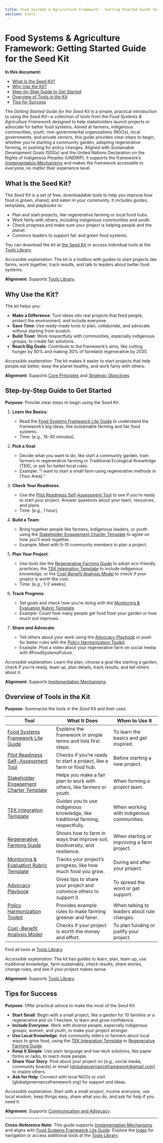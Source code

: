 ```yaml
---
title: Food Systems & Agriculture Framework - Getting Started Guide for the Seed Kit
section: tools
---
```


# Food Systems & Agriculture Framework: Getting Started Guide for the Seed Kit

**In this document:**
- [What Is the Seed Kit?](#what-is-the-seed-kit)
- [Why Use the Kit?](#why-use-the-kit)
- [Step-by-Step Guide to Get Started](#step-by-step-guide-to-get-started)
- [Overview of Tools in the Kit](#overview-of-tools-in-the-kit)
- [Tips for Success](#tips-for-success)

The *Getting Started Guide for the Seed Kit* is a simple, practical introduction to using the *Seed Kit*—a collection of tools from the *Food Systems & Agriculture Framework* designed to help stakeholders launch projects or advocate for better food systems. Aimed at farmers, indigenous communities, youth, non-governmental organizations (NGOs), local governments, and private sectors, this guide provides clear steps to begin, whether you’re starting a community garden, adopting regenerative farming, or pushing for policy changes. Aligned with Sustainable Development Goals (SDGs) and the United Nations Declaration on the Rights of Indigenous Peoples (UNDRIP), it supports the framework’s [Implementation Mechanisms](/frameworks/docs/implementation/food-systems#08-implementation-mechanisms) and makes the framework accessible to everyone, no matter their experience level.

## What Is the Seed Kit?
The *Seed Kit* is a set of free, downloadable tools to help you improve how food is grown, shared, and eaten in your community. It includes guides, templates, and playbooks to:
- Plan and start projects, like regenerative farming or local food hubs.
- Work fairly with others, including indigenous communities and youth.
- Check progress and make sure your project is helping people and the planet.
- Convince leaders to support fair and green food systems.

You can download the kit at [the Seed Kit](/frameworks/tools/food-systems/seed-kit-en.zip) or access individual tools at the [Tools Library](/frameworks/tools/food-systems).

*Accessible explanation*: The kit is a toolbox with guides to start projects like farms, work together, track results, and talk to leaders about better food systems.

**Alignment**: Supports [Tools Library](/frameworks/tools/food-systems).

## Why Use the Kit?
The kit helps you:
- **Make a Difference**: Turn ideas into real projects that feed people, protect the environment, and include everyone.
- **Save Time**: Use ready-made tools to plan, collaborate, and advocate without starting from scratch.
- **Build Trust**: Work respectfully with communities, especially indigenous groups, to create fair solutions.
- **Reach Big Goals**: Contribute to the framework’s aims, like cutting hunger by 50% and making 30% of farmland regenerative by 2035.

*Accessible explanation*: The kit makes it easier to start projects that help people eat better, keep the planet healthy, and work fairly with others.

**Alignment**: Supports [Core Principles](/frameworks/docs/implementation/food-systems#06-core-principles) and [Strategic Objectives](/frameworks/docs/implementation/food-systems#07-strategic-objectives).

## Step-by-Step Guide to Get Started
**Purpose**: Provide clear steps to begin using the *Seed Kit*.

1. **Learn the Basics**:
   - Read the [Food Systems Framework Lite Guide](/frameworks/tools/food-systems/food-systems-framework-lite-guide-en.md) to understand the framework’s big ideas, like sustainable farming and fair food systems.
   - Time: [e.g., 15–30 minutes].

2. **Pick a Goal**:
   - Decide what you want to do, like start a community garden, train farmers in regenerative farming or Traditional Ecological Knowledge (TEK), or ask for better local rules.
   - Example: “I want to start a small farm using regenerative methods in [Your Area].”

3. **Check Your Readiness**:
   - Use the [Pilot Readiness Self-Assessment Tool](/frameworks/tools/food-systems/pilot-readiness-self-assessment-tool-en.md) to see if you’re ready to start your project. Answer questions about your team, resources, and plans.
   - Time: [e.g., 1 hour].

4. **Build a Team**:
   - Bring together people like farmers, indigenous leaders, or youth using the [Stakeholder Engagement Charter Template](/frameworks/tools/food-systems/stakeholder-engagement-charter-en.md) to agree on how you’ll work together.
   - Example: Meet with 5–10 community members to plan a project.

5. **Plan Your Project**:
   - Use tools like the [Regenerative Farming Guide](/frameworks/tools/food-systems/regenerative-farming-guide-en.md) to adopt eco-friendly practices, the [TEK Integration Template](/frameworks/tools/food-systems/tek-integration-template-en.md) to include indigenous knowledge, or the [Cost-Benefit Analysis Model](/frameworks/tools/food-systems/cost-benefit-analysis-model-en.md) to check if your project is worth the cost.
   - Time: [e.g., 1–2 weeks].

6. **Track Progress**:
   - Set goals and check how you’re doing with the [Monitoring & Evaluation Rubric Template](/frameworks/tools/food-systems/monitoring-evaluation-rubric-en.md).
   - Example: Count how many people get food from your garden or how much soil improves.

7. **Share and Advocate**:
   - Tell others about your work using the [Advocacy Playbook](/frameworks/tools/food-systems/advocacy-playbook-en.md) or push for better rules with the [Policy Harmonization Toolkit](/frameworks/tools/food-systems/policy-harmonization-toolkit-en.md).
   - Example: Post a video about your regenerative farm on social media with #FoodSystemsFuture.

*Accessible explanation*: Learn the plan, choose a goal like starting a garden, check if you’re ready, team up, plan details, track results, and tell others about it.

**Alignment**: Supports [Implementation Mechanisms](/frameworks/docs/implementation/food-systems#08-implementation-mechanisms).

## Overview of Tools in the Kit
**Purpose**: Summarize the tools in the *Seed Kit* and their uses.

| Tool | What It Does | When to Use It |
|------|--------------|----------------|
| [Food Systems Framework Lite Guide](/frameworks/tools/food-systems/food-systems-framework-lite-guide-en.md) | Explains the framework in simple terms and lists first steps. | To learn the basics and get inspired. |
| [Pilot Readiness Self-Assessment Tool](/frameworks/tools/food-systems/pilot-readiness-self-assessment-tool-en.md) | Checks if you’re ready to start a project, like a farm or food hub. | Before starting a new project. |
| [Stakeholder Engagement Charter Template](/frameworks/tools/food-systems/stakeholder-engagement-charter-en.md) | Helps you make a fair plan to work with others, like farmers or youth. | When forming a project team. |
| [TEK Integration Template](/frameworks/tools/food-systems/tek-integration-template-en.md) | Guides you to use indigenous knowledge, like traditional farming, respectfully. | When working with indigenous communities. |
| [Regenerative Farming Guide](/frameworks/tools/food-systems/regenerative-farming-guide-en.md) | Shows how to farm in ways that improve soil, biodiversity, and resilience. | When starting or improving a farm project. |
| [Monitoring & Evaluation Rubric Template](/frameworks/tools/food-systems/monitoring-evaluation-rubric-en.md) | Tracks your project’s progress, like how much food you grow. | During and after your project. |
| [Advocacy Playbook](/frameworks/tools/food-systems/advocacy-playbook-en.md) | Gives tips to share your project and convince others to support it. | To spread the word or get support. |
| [Policy Harmonization Toolkit](/frameworks/tools/food-systems/policy-harmonization-toolkit-en.md) | Provides example rules to make farming greener and fairer. | When talking to leaders about rule changes. |
| [Cost-Benefit Analysis Model](/frameworks/tools/food-systems/cost-benefit-analysis-model-en.md) | Checks if your project is worth the money and effort. | To plan funding or justify your project. |

Find all tools at [Tools Library](/frameworks/tools/food-systems).

*Accessible explanation*: The kit has guides to learn, plan, team up, use traditional knowledge, farm sustainably, check results, share stories, change rules, and see if your project makes sense.

**Alignment**: Supports [Tools Library](/frameworks/tools/food-systems).

## Tips for Success
**Purpose**: Offer practical advice to make the most of the *Seed Kit*.

- **Start Small**: Begin with a small project, like a garden for 10 families or a regenerative plot on 1 hectare, to learn and grow confidence.
- **Include Everyone**: Work with diverse people, especially indigenous groups, women, and youth, to make your project stronger.
- **Use Local Knowledge**: Ask community elders or farmers about local ways to grow food, using the [TEK Integration Template](/frameworks/tools/food-systems/tek-integration-template-en.md) or [Regenerative Farming Guide](/frameworks/tools/food-systems/regenerative-farming-guide-en.md).
- **Keep It Simple**: Use plain language and low-tech solutions, like paper forms or radio, to reach more people.
- **Share Your Story**: Post about your project on [e.g., social media, community boards] or email [globalgovernanceframework@gmail.com] to inspire others.
- **Ask for Help**: Connect with local NGOs or visit [globalgovernanceframework.org] for support and ideas.

*Accessible explanation*: Start with a small project, involve everyone, use local wisdom, keep things easy, share what you do, and ask for help if you need it.

**Alignment**: Supports [Communication and Advocacy](/frameworks/docs/implementation/food-systems#13-communication-advocacy).

---

**Cross-Reference Note**: This guide supports [Implementation Mechanisms](/frameworks/docs/implementation/food-systems#08-implementation-mechanisms) and aligns with [Food Systems Framework Lite Guide](/frameworks/tools/food-systems/food-systems-framework-lite-guide-en.md). Explore the [Index](/frameworks/docs/implementation/food-systems) for navigation or access additional tools at the [Tools Library](/frameworks/tools/food-systems).
